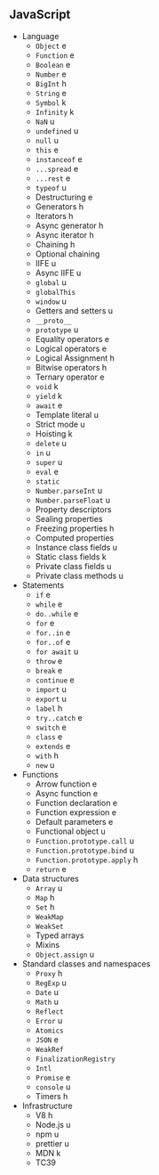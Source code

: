 ## JavaScript

- Language
  - `Object` e
  - `Function` e
  - `Boolean` e
  - `Number` e
  - `BigInt` h
  - `String` e
  - `Symbol` k
  - `Infinity` k
  - `NaN` u
  - `undefined` u
  - `null` u
  - `this` e
  - `instanceof` e
  - `...spread` e
  - `...rest` e
  - `typeof` u
  - Destructuring e
  - Generators h
  - Iterators h
  - Async generator h
  - Async iterator h
  - Chaining h
  - Optional chaining
  - IIFE u
  - Async IIFE u
  - `global` u
  - `globalThis`
  - `window` u
  - Getters and setters u
  - `__proto__`
  - `prototype` u
  - Equality operators e
  - Logical operators e
  - Logical Assignment h
  - Bitwise operators h
  - Ternary operator e
  - `void` k
  - `yield` k
  - `await` e
  - Template literal u
  - Strict mode u
  - Hoisting k
  - `delete` u
  - `in` u
  - `super` u
  - `eval` e
  - `static`
  - `Number.parseInt` u
  - `Number.parseFloat` u
  - Property descriptors
  - Sealing properties
  - Freezing properties h
  - Computed properties
  - Instance class fields u
  - Static class fields k
  - Private class fields u
  - Private class methods u
- Statements
  - `if` e
  - `while` e
  - `do..while` e
  - `for` e
  - `for..in` e
  - `for..of` e
  - `for await` u
  - `throw` e
  - `break` e
  - `continue` e
  - `import` u
  - `export` u
  - `label` h
  - `try..catch` e
  - `switch` e
  - `class` e
  - `extends` e
  - `with` h
  - `new` u
- Functions
  - Arrow function e
  - Async function e
  - Function declaration e
  - Function expression e
  - Default parameters e
  - Functional object u
  - `Function.prototype.call` u
  - `Function.prototype.bind` u
  - `Function.prototype.apply` h
  - `return` e
- Data structures
  - `Array` u
  - `Map` h
  - `Set` h
  - `WeakMap`
  - `WeakSet`
  - Typed arrays
  - Mixins
  - `Object.assign` u
- Standard classes and namespaces
  - `Proxy` h
  - `RegExp` u
  - `Date` u
  - `Math` u
  - `Reflect`
  - `Error` u
  - `Atomics`
  - `JSON` e
  - `WeakRef`
  - `FinalizationRegistry`
  - `Intl`
  - `Promise` e
  - `console` u
  - Timers h
- Infrastructure
  - V8 h
  - Node.js u
  - npm u
  - prettier u
  - MDN k
  - TC39
